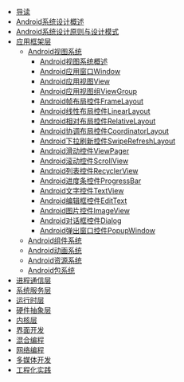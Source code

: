* [导读](/doc/导读.md)
* [Android系统设计概述](/doc/Android系统设计概述.md)
* [Android系统设计原则与设计模式](/doc/Android系统设计原则与设计模式.md)
* [应用框架层]()
    * [Android视图系统]()
        * [Android视图系统概述](/doc/原理篇/应用框架层/Android视图系统/Android视图系统：Android视图系统概述.md)
        * [Android应用窗口Window](/doc/原理篇/应用框架层/Android视图系统/Android视图系统：Android应用窗口Window.md)
        * [Android应用视图View](/doc/原理篇/应用框架层/Android视图系统/Android视图系统：Android应用视图View.md)
        * [Android应用视图组ViewGroup](/doc/原理篇/应用框架层/Android视图系统/Android视图系统：Android应用视图组ViewGroup.md)
        * [Android帧布局控件FrameLayout](/doc/原理篇/应用框架层/Android视图系统/Android视图系统：Android帧布局控件FrameLayout.md)
        * [Android线性布局控件LinearLayout](/doc/原理篇/应用框架层/Android视图系统/Android视图系统：Android线性布局控件LinearLayout.md)
        * [Android相对布局控件RelativeLayout](/doc/原理篇/应用框架层/Android视图系统/Android视图系统：Android相对布局控件RelativeLayout.md)
        * [Android协调布局控件CoordinatorLayout](/doc/原理篇/应用框架层/Android视图系统/Android视图系统：Android协调布局控件CoordinatorLayout.md)
        * [Android下拉刷新控件SwipeRefreshLayout](/doc/原理篇/应用框架层/Android视图系统/Android视图系统：Android下拉刷新控件SwipeRefreshLayout.md)
        * [Android滑动控件ViewPager](/doc/原理篇/应用框架层/Android视图系统/Android视图系统：Android滑动控件ViewPager.md)
        * [Android滚动控件ScrollView](/doc/原理篇/应用框架层/Android视图系统/Android视图系统：Android滚动控件ScrollView.md)
        * [Android列表控件RecyclerView](/doc/原理篇/应用框架层/Android视图系统/Android视图系统：Android列表控件RecyclerView.md)
        * [Android进度条控件ProgressBar](/doc/原理篇/应用框架层/Android视图系统/Android视图系统：Android进度条控件ProgressBar.md)
        * [Android文字控件TextView](/doc/原理篇/应用框架层/Android视图系统/Android视图系统：Android文字控件TextView.md)
        * [Android编辑框控件EditText](/doc/原理篇/应用框架层/Android视图系统/Android视图系统：Android编辑框控件EditText.md)
        * [Android图片控件ImageView](/doc/原理篇/应用框架层/Android视图系统/Android视图系统：Android图片控件ImageView.md)
        * [Android对话框控件Dialog](/doc/原理篇/应用框架层/Android视图系统/Android视图系统：Android对话框控件Dialog.md)
        * [Android弹出窗口控件PopupWindow](/doc/原理篇/应用框架层/Android视图系统/Android视图系统：Android弹出窗口控件PopupWindow.md)
    * [Android组件系统]()
    * [Android动画系统]()
    * [Android资源系统]()
    * [Android包系统]()
* [进程通信层]()
* [系统服务层]()
* [运行时层]()
* [硬件抽象层]()
* [内核层]()
* [界面开发]()
* [混合编程]()
* [网络编程]()
* [多媒体开发]()
* [工程化实践]()